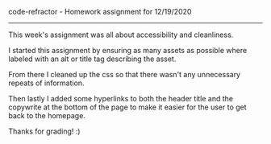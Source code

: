 code-refractor - Homework assignment for 12/19/2020

------------------------------------------------------------------

This week's assignment was all about accessibility and cleanliness. 

I started this assignment by ensuring as many assets as possible where labeled with an alt or title tag describing the asset. 

From there I cleaned up the css so that there wasn't any unnecessary repeats of information. 

Then lastly I added some hyperlinks to both the header title and the copywrite at the bottom of the page to make it easier for the user to get back to the homepage.



Thanks for grading! :)